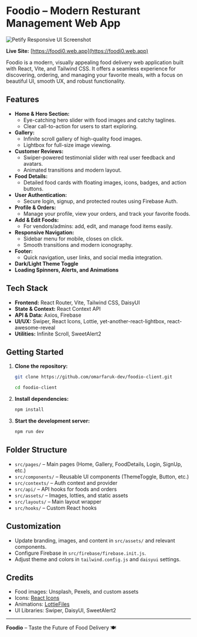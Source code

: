 # Foodio – Modern Resturant Management Web App

![Petify Responsive UI Screenshot](https://i.postimg.cc/d0sNPGXG/foodio.jpg)

**Live Site:** [https://foodi0.web.app](https://foodi0.web.app)

Foodio is a modern, visually appealing food delivery web application built with React, Vite, and Tailwind CSS. It offers a seamless experience for discovering, ordering, and managing your favorite meals, with a focus on beautiful UI, smooth UX, and robust functionality.

## Features

- **Home & Hero Section:**
  - Eye-catching hero slider with food images and catchy taglines.
  - Clear call-to-action for users to start exploring.
- **Gallery:**
  - Infinite scroll gallery of high-quality food images.
  - Lightbox for full-size image viewing.
- **Customer Reviews:**
  - Swiper-powered testimonial slider with real user feedback and avatars.
  - Animated transitions and modern layout.
- **Food Details:**
  - Detailed food cards with floating images, icons, badges, and action buttons.
- **User Authentication:**
  - Secure login, signup, and protected routes using Firebase Auth.
- **Profile & Orders:**
  - Manage your profile, view your orders, and track your favorite foods.
- **Add & Edit Foods:**
  - For vendors/admins: add, edit, and manage food items easily.
- **Responsive Navigation:**
  - Sidebar menu for mobile, closes on click.
  - Smooth transitions and modern iconography.
- **Footer:**
  - Quick navigation, user links, and social media integration.
- **Dark/Light Theme Toggle**
- **Loading Spinners, Alerts, and Animations**

## Tech Stack

- **Frontend:** React Router, Vite, Tailwind CSS, DaisyUI
- **State & Context:** React Context API
- **API & Data:** Axios, Firebase
- **UI/UX:** Swiper, React Icons, Lottie, yet-another-react-lightbox, react-awesome-reveal
- **Utilities:** Infinite Scroll, SweetAlert2

## Getting Started

1. **Clone the repository:**
   ```bash
   git clone https://github.com/omarfaruk-dev/foodio-client.git

   cd foodio-client
   ```
2. **Install dependencies:**
   ```bash
   npm install
   ```
3. **Start the development server:**
   ```bash
   npm run dev
   ```


## Folder Structure

- `src/pages/` – Main pages (Home, Gallery, FoodDetails, Login, SignUp, etc.)
- `src/components/` – Reusable UI components (ThemeToggle, Button, etc.)
- `src/contexts/` – Auth context and provider
- `src/api/` – API hooks for foods and orders
- `src/assets/` – Images, lotties, and static assets
- `src/layouts/` – Main layout wrapper
- `src/hooks/` – Custom React hooks

## Customization
- Update branding, images, and content in `src/assets/` and relevant components.
- Configure Firebase in `src/firebase/firebase.init.js`.
- Adjust theme and colors in `tailwind.config.js` and `daisyui` settings.

## Credits
- Food images: Unsplash, Pexels, and custom assets
- Icons: [React Icons](https://react-icons.github.io/react-icons/)
- Animations: [LottieFiles](https://lottiefiles.com/)
- UI Libraries: Swiper, DaisyUI, SweetAlert2


---

**Foodio** – Taste the Future of Food Delivery 🍽️
